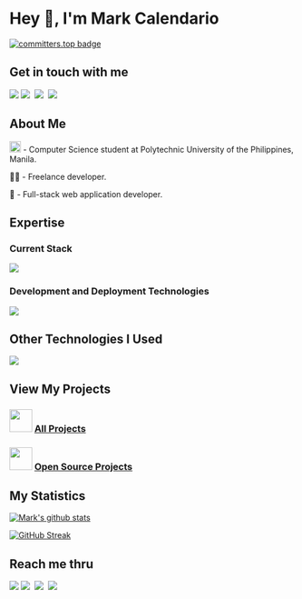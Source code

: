 <h1>Hey 👋, I'm Mark Calendario</h2>

[![committers.top badge](https://user-badge.committers.top/philippines/markcalendario.svg)](https://user-badge.committers.top/philippines/markcalendario)

<div>
  <h2>Get in touch with me</h2>
  <a href="https://markkennethcalendario.web.app"><img src="https://img.shields.io/badge/Portfolio-white?style=for-the-badge"></a>
  <a href="https://www.facebook.com/markcalendario"><img src="https://img.shields.io/badge/Facebook-3b5998?style=for-the-badge&logo=facebook&logoColor=white"></a>&nbsp;
  <a href="https://www.github.com/markcalendario"><img src="https://img.shields.io/badge/Github-f5f5f5?style=for-the-badge&logo=Github&logoColor=black"></a>&nbsp;
  <a href="https://www.linkedin.com/in/mark-kenneth-calendario"><img src="https://img.shields.io/badge/LinkedIn-0077B5?style=for-the-badge&logo=linkedin&logoColor=white"></a>&nbsp;
</div>

<div>
  <h2>About Me</h2>
  <p><img src="https://www.pup.edu.ph/about/images/PUPLogo.png" width="20px"/> - Computer Science student at Polytechnic University of the Philippines, Manila.</p>
  <p>👨‍💻 -  Freelance developer.</p>
  <p>🌱 -  Full-stack web application developer.</p>
</div>

<div>
  <h2>Expertise</h2>
  <div>
    <h3>Current Stack</h3>
    <img src="https://skillicons.dev/icons?i=vite,react,sass,nodejs,express,mysql,javascript,html,css" />
    <h3>Development and Deployment Technologies</h3>
    <img src="https://skillicons.dev/icons?i=nginx,npm,git,github,postman,electron,vscode,ubuntu,windows"/>
  </div>


  <h2>Other Technologies I Used</h2>
  <div>
    <img src="https://skillicons.dev/icons?i=next,mongodb,php,py,cs" />
  </div>
</div>

<div>
  <h2>View My Projects</h2>
  <h3> 
    <img src="https://acegif.com/wp-content/uploads/2020/b72nv6/partyparrt-21.gif" width="40"> <a href="https://markkennethcalendario.web.app#projects">All Projects</a>
  </h3>
  <h3> 
    <img src="https://acegif.com/wp-content/uploads/2020/b72nv6/partyparrt-21.gif" width="40"> <a href="https://github.com/markcalendario?tab=repositories">Open Source Projects</a>
  </h3>
</div>

<div>
  <h2> My Statistics </h2>

  [![Mark's github stats](https://github-readme-stats.vercel.app/api?username=markcalendario&theme=github_dark_dimmed&count_private=true&disable_animations=true)](https://github.com/markcalendario/)

  [![GitHub Streak](https://streak-stats.demolab.com/?user=markcalendario)](https://markcalendario.web.app)
</div>

<div>
  <h2>Reach me thru</h2>
  <a href="https://markkennethcalendario.web.app"><img src="https://img.shields.io/badge/Portfolio-white?style=for-the-badge"></a>
  <a href="https://www.facebook.com/markcalendario"><img src="https://img.shields.io/badge/Facebook-3b5998?style=for-the-badge&logo=facebook&logoColor=white"></a>&nbsp;
  <a href="https://www.github.com/markcalendario"><img src="https://img.shields.io/badge/Github-f5f5f5?style=for-the-badge&logo=Github&logoColor=black"></a>&nbsp;
  <a href="https://www.linkedin.com/in/mark-kenneth-calendario"><img src="https://img.shields.io/badge/LinkedIn-0077B5?style=for-the-badge&logo=linkedin&logoColor=white"></a>&nbsp;
</div>


